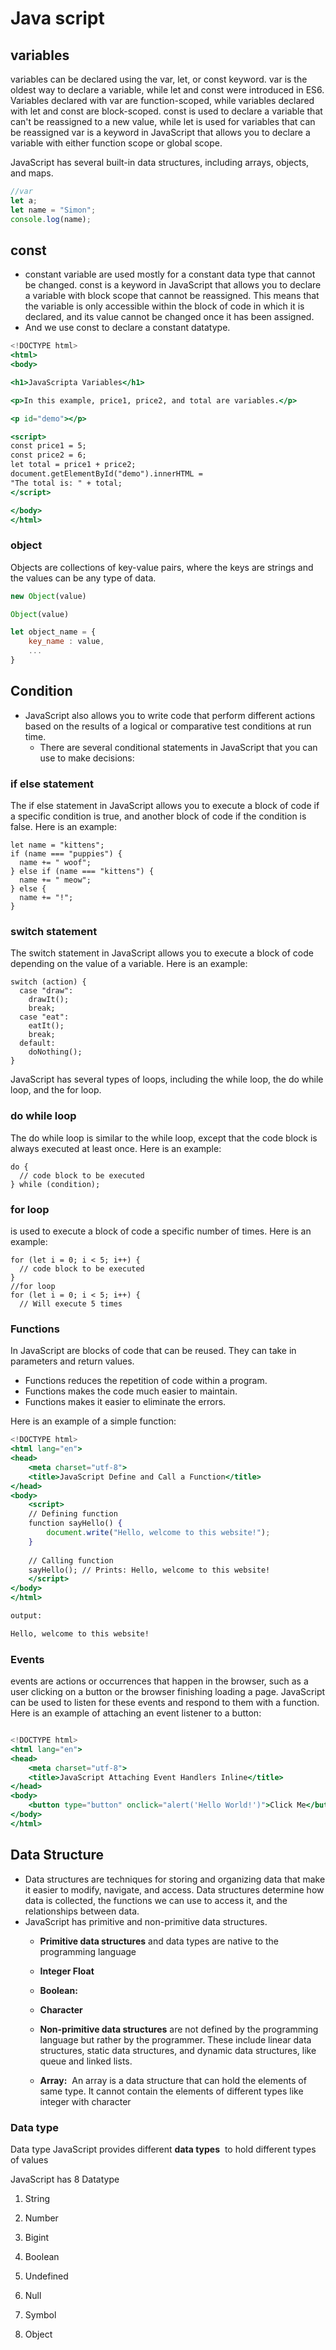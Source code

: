 # Java script

## variables

variables can be declared using the var, let, or const keyword. var is the oldest way to declare a variable, while let and const were introduced in ES6. Variables declared with var are function-scoped, while variables declared with let and const are block-scoped. const is used to declare a variable that can't be reassigned to a new value, while let is used for variables that can be reassigned var is a keyword in JavaScript that allows you to declare a variable with either function scope or global scope.

JavaScript has several built-in data structures, including arrays, objects, and maps.

```jsx
//var
let a;
let name = "Simon";
console.log(name);
```

## **const**

- constant variable are used mostly for a constant data type that cannot be changed. const is a keyword in JavaScript that allows you to declare a variable with block scope that cannot be reassigned. This means that the variable is only accessible within the block of code in which it is declared, and its value cannot be changed once it has been assigned.
- And we use const to declare a constant datatype.

```jsx
<!DOCTYPE html>
<html>
<body>

<h1>JavaScripta Variables</h1>

<p>In this example, price1, price2, and total are variables.</p>

<p id="demo"></p>

<script>
const price1 = 5;
const price2 = 6;
let total = price1 + price2;
document.getElementById("demo").innerHTML =
"The total is: " + total;
</script>

</body>
</html>
```

### object

Objects are collections of key-value pairs, where the keys are strings and the values can be any type of data.

```jsx
new Object(value)

Object(value)

let object_name = {
    key_name : value,
    ...
}
```

## Condition

- JavaScript also allows you to write code that perform different actions based on the results of a logical or comparative test conditions at run time.
    - There are several conditional statements in JavaScript that you can use to make decisions:

### if else statement

The if else statement in JavaScript allows you to execute a block of code if a specific condition is true, and another block of code if the condition is false. Here is an example:

```
let name = "kittens";
if (name === "puppies") {
  name += " woof";
} else if (name === "kittens") {
  name += " meow";
} else {
  name += "!";
}

```

### switch statement

The switch statement in JavaScript allows you to execute a block of code depending on the value of a variable. Here is an example:

```
switch (action) {
  case "draw":
    drawIt();
    break;
  case "eat":
    eatIt();
    break;
  default:
    doNothing();
}

```

JavaScript has several types of loops, including the while loop, the do while loop, and the for loop.

### do while loop

The do while loop is similar to the while loop, except that the code block is always executed at least once. Here is an example:

```
do {
  // code block to be executed
} while (condition);

```

### for loop

 is used to execute a block of code a specific number of times. Here is an example:

```
for (let i = 0; i < 5; i++) {
  // code block to be executed
}
//for loop
for (let i = 0; i < 5; i++) {
  // Will execute 5 times
```

### Functions

In JavaScript are blocks of code that can be reused. They can take in parameters and return values. 

- Functions reduces the repetition of code within a program.
- Functions makes the code much easier to maintain.
- Functions makes it easier to eliminate the errors.

Here is an example of a simple function:

```jsx
<!DOCTYPE html>
<html lang="en">
<head>
    <meta charset="utf-8">
    <title>JavaScript Define and Call a Function</title>
</head>
<body>
    <script>
    // Defining function
    function sayHello() {
        document.write("Hello, welcome to this website!");
    }
     
    // Calling function
    sayHello(); // Prints: Hello, welcome to this website!
    </script>
</body>
</html>

output:

Hello, welcome to this website!

```

### Events

events are actions or occurrences that happen in the browser, such as a user clicking on a button or the browser finishing loading a page. JavaScript can be used to listen for these events and respond to them with a function. Here is an example of attaching an event listener to a button:

```jsx

<!DOCTYPE html>
<html lang="en">
<head>
    <meta charset="utf-8">
    <title>JavaScript Attaching Event Handlers Inline</title>
</head>
<body>
    <button type="button" onclick="alert('Hello World!')">Click Me</button>
</body>
</html>
```

## Data Structure

- Data structures are techniques for storing and organizing data that make it easier to modify, navigate, and access. Data structures determine how data is collected, the functions we can use to access it, and the relationships between data.
- JavaScript has primitive and non-primitive data structures.
    - **Primitive data structures** and data types are native to the programming language
    - **Integer Float**
    - **Boolean:**
    - **Character**
    
    - **Non-primitive data structures** are not defined by the programming language but rather by the programmer. These include linear data structures, static data structures, and dynamic data structures, like queue and linked lists.
    - **Array:**
     An array is a data structure that can hold the elements of same type. It cannot contain the elements of different types like integer with character

### Data type

 Data type JavaScript provides different **data types**
 to hold different types of values 

JavaScript has 8 Datatype

1. String

2. Number

3. Bigint

4. Boolean

5. Undefined

6. Null

7. Symbol

8. Object